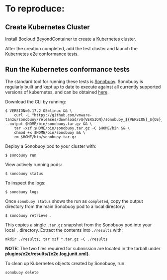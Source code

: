 # To reproduce:

## Create Kubernetes Cluster

Install Bocloud BeyondContainer to create a Kubernetes cluster.

After the creation completed, add the test cluster and launch the Kubernetes e2e conformance tests.

## Run the Kubernetes conformance tests

The standard tool for running these tests is [Sonobuoy](https://github.com/heptio/sonobuoy).
Sonobuoy is regularly built and kept up to date to execute against all currently supported versions of kubernetes, 
and can be obtained [here](https://github.com/heptio/sonobuoy/releases).

Download the CLI by running:

```
$ VERSION=0.17.2 OS=linux && \
    curl -L "https://github.com/vmware-tanzu/sonobuoy/releases/download/v${VERSION}/sonobuoy_${VERSION}_${OS}_amd64.tar.gz" --output $HOME/bin/sonobuoy.tar.gz && \
    tar -xzf $HOME/bin/sonobuoy.tar.gz -C $HOME/bin && \
    chmod +x $HOME/bin/sonobuoy && \
    rm $HOME/bin/sonobuoy.tar.gz
```

Deploy a Sonobuoy pod to your cluster with:

```
$ sonobuoy run
```

View actively running pods:

```
$ sonobuoy status
```

To inspect the logs:

```
$ sonobuoy logs
```

Once `sonobuoy status` shows the run as `completed`,
copy the output directory from the main Sonobuoy pod to a local directory:

```
$ sonobuoy retrieve .
```

This copies a single `.tar.gz` snapshot from the Sonobuoy pod into your local `.` directory.
Extract the contents into `./results` with:

```
mkdir ./results; tar xzf *.tar.gz -C ./results
```

**NOTE:** The two files required for submission are located in the tarball under **plugins/e2e/results/{e2e.log,junit.xml}**.

To clean up Kubernetes objects created by Sonobuoy, run:

```
sonobuoy delete
```
